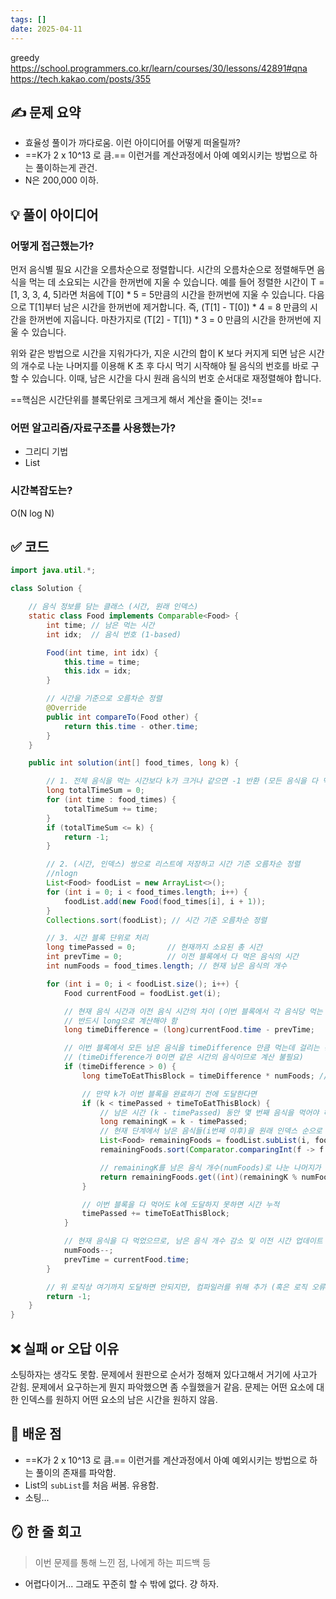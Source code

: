 ```yaml
---
tags: []
date: 2025-04-11
---
```

greedy
https://school.programmers.co.kr/learn/courses/30/lessons/42891#qna
https://tech.kakao.com/posts/355
## ✍️ 문제 요약
- 효율성 풀이가 까다로움. 이런 아이디어를 어떻게 떠올릴까?
- ==K가 2 x 10^13 로 큼.== 이런거를 계산과정에서 아예 예외시키는 방법으로 하는 풀이하는게 관건.
- N은 200,000 이하.
## 💡 풀이 아이디어

### 어떻게 접근했는가?
먼저 음식별 필요 시간을 오름차순으로 정렬합니다. 시간의 오름차순으로 정렬해두면 음식을 먹는 데 소요되는 시간을 한꺼번에 지울 수 있습니다. 예를 들어 정렬한 시간이 T = [1, 3, 3, 4, 5]라면 처음에 T[0] * 5 = 5만큼의 시간을 한꺼번에 지울 수 있습니다. 다음으로 T[1]부터 남은 시간을 한꺼번에 제거합니다. 즉, (T[1] - T[0]) * 4 = 8 만큼의 시간을 한꺼번에 지웁니다. 마찬가지로 (T[2] - T[1]) * 3 = 0 만큼의 시간을 한꺼번에 지울 수 있습니다.

위와 같은 방법으로 시간을 지워가다가, 지운 시간의 합이 K 보다 커지게 되면 남은 시간의 개수로 나눈 나머지를 이용해 K 초 후 다시 먹기 시작해야 될 음식의 번호를 바로 구할 수 있습니다. 이때, 남은 시간을 다시 원래 음식의 번호 순서대로 재정렬해야 합니다.

==핵심은 시간단위를 블록단위로 크게크게 해서 계산을 줄이는 것!==

### 어떤 알고리즘/자료구조를 사용했는가?
- 그리디 기법
- List
### 시간복잡도는?
O(N log N)
 

## ✅ 코드
```java
import java.util.*;

class Solution {

    // 음식 정보를 담는 클래스 (시간, 원래 인덱스)
    static class Food implements Comparable<Food> {
        int time; // 남은 먹는 시간
        int idx;  // 음식 번호 (1-based)

        Food(int time, int idx) {
            this.time = time;
            this.idx = idx;
        }

        // 시간을 기준으로 오름차순 정렬
        @Override
        public int compareTo(Food other) {
            return this.time - other.time;
        }
    }

    public int solution(int[] food_times, long k) {

        // 1. 전체 음식을 먹는 시간보다 k가 크거나 같으면 -1 반환 (모든 음식을 다 먹는 경우)
        long totalTimeSum = 0;
        for (int time : food_times) {
            totalTimeSum += time;
        }
        if (totalTimeSum <= k) {
            return -1;
        }

        // 2. (시간, 인덱스) 쌍으로 리스트에 저장하고 시간 기준 오름차순 정렬
        //nlogn
        List<Food> foodList = new ArrayList<>();
        for (int i = 0; i < food_times.length; i++) {
            foodList.add(new Food(food_times[i], i + 1));
        }
        Collections.sort(foodList); // 시간 기준 오름차순 정렬

        // 3. 시간 블록 단위로 처리
        long timePassed = 0;       // 현재까지 소요된 총 시간
        int prevTime = 0;          // 이전 블록에서 다 먹은 음식의 시간
        int numFoods = food_times.length; // 현재 남은 음식의 개수

        for (int i = 0; i < foodList.size(); i++) {
            Food currentFood = foodList.get(i);

            // 현재 음식 시간과 이전 음식 시간의 차이 (이번 블록에서 각 음식당 먹는 시간)
            // 반드시 long으로 계산해야 함
            long timeDifference = (long)currentFood.time - prevTime;

            // 이번 블록에서 모든 남은 음식을 timeDifference 만큼 먹는데 걸리는 총 시간
            // (timeDifference가 0이면 같은 시간의 음식이므로 계산 불필요)
            if (timeDifference > 0) {
                long timeToEatThisBlock = timeDifference * numFoods; // long * int -> long

                // 만약 k가 이번 블록을 완료하기 전에 도달한다면
                if (k < timePassed + timeToEatThisBlock) {
                    // 남은 시간 (k - timePassed) 동안 몇 번째 음식을 먹어야 하는지 계산
                    long remainingK = k - timePassed;
                    // 현재 단계에서 남은 음식들(i번째 이후)을 원래 인덱스 순으로 정렬
                    List<Food> remainingFoods = foodList.subList(i, foodList.size());
                    remainingFoods.sort(Comparator.comparingInt(f -> f.idx)); // 인덱스 기준 오름차순

                    // remainingK를 남은 음식 개수(numFoods)로 나눈 나머지가 최종 음식의 순서
                    return remainingFoods.get((int)(remainingK % numFoods)).idx;
                }

                // 이번 블록을 다 먹어도 k에 도달하지 못하면 시간 누적
                timePassed += timeToEatThisBlock;
            }

            // 현재 음식을 다 먹었으므로, 남은 음식 개수 감소 및 이전 시간 업데이트
            numFoods--;
            prevTime = currentFood.time;
        }

        // 위 로직상 여기까지 도달하면 안되지만, 컴파일러를 위해 추가 (혹은 로직 오류 시 확인용)
        return -1;
    }
}
```


## ❌ 실패 or 오답 이유 

소팅하자는 생각도 못함. 문제에서 원판으로 순서가 정해져 있다고해서 거기에 사고가 갇힘. 문제에서 요구하는게 뭔지 파악했으면 좀 수월했을거 같음. 문제는 어떤 요소에 대한 인덱스를 원하지 어떤 요소의 남은 시간을 원하지 않음.

 

## 📘 배운 점

- ==K가 2 x 10^13 로  큼.== 이런거를 계산과정에서 아예 예외시키는 방법으로 하는 풀이의 존재를 파악함.
- List의 `subList`를 처음 써봄. 유용함.
- 소팅...

## 🪞 한 줄 회고

> 이번 문제를 통해 느낀 점, 나에게 하는 피드백 등
- 어렵다이거... 그래도 꾸준히 할 수 밖에 없다. 걍 하자.

